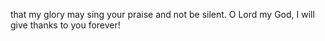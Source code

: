 that my glory may sing your praise and not be silent. O Lord my God, I will give thanks to you forever!
